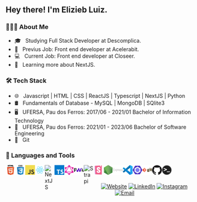 <h2> Hey there! I'm Elizieb Luiz.</h2>

<h3> 👨🏻‍💻 About Me </h3>

- 🎓 &nbsp; Studying Full Stack Developer at Descomplica.
- 👊 &nbsp; Previus Job: Front end developer at Acelerabit.
- 💻 &nbsp; Current Job: Front end developer at Closeer.
- 📘 &nbsp; Learning more about NextJS.

<h3>🛠 Tech Stack</h3>

- 🌐 &nbsp; Javascript | HTML | CSS | ReactJS | Typescript | NextJS | Python
- 🛢 &nbsp; Fundamentals of Database - MySQL | MongoDB | SQlite3
- 🖥 &nbsp; UFERSA, Pau dos Ferros: 2017/06 - 2021/01 Bachelor of Information Technology
- 💼 &nbsp; UFERSA, Pau dos Ferros: 2021/01 - 2023/06 Bachelor of Software Engineering
- 🔧 &nbsp; Git

<h3>👾 Languages and Tools</h3>

<img align="left" alt="HTML5" width="26px" src="https://raw.githubusercontent.com/github/explore/80688e429a7d4ef2fca1e82350fe8e3517d3494d/topics/html/html.png" />

<img align="left" alt="CSS3" width="26px" src="https://raw.githubusercontent.com/github/explore/80688e429a7d4ef2fca1e82350fe8e3517d3494d/topics/css/css.png" />

<img align="left" alt="JavaScript" width="26px" src="https://raw.githubusercontent.com/github/explore/80688e429a7d4ef2fca1e82350fe8e3517d3494d/topics/javascript/javascript.png" />

<img align="left" alt="React" width="26px" src="https://raw.githubusercontent.com/github/explore/80688e429a7d4ef2fca1e82350fe8e3517d3494d/topics/react/react.png" />

<img align="left" alt="NextJS" width="26px" src="https://camo.githubusercontent.com/92ec9eb7eeab7db4f5919e3205918918c42e6772562afb4112a2909c1aaaa875/68747470733a2f2f6173736574732e76657263656c2e636f6d2f696d6167652f75706c6f61642f76313630373535343338352f7265706f7369746f726965732f6e6578742d6a732f6e6578742d6c6f676f2e706e67" />


<img align="left" alt="Typescript" width="26px" src="https://raw.githubusercontent.com/github/explore/80688e429a7d4ef2fca1e82350fe8e3517d3494d/topics/typescript/typescript.png" />

<img align="left" alt="GraphQL" width="26px" src="https://raw.githubusercontent.com/github/explore/5c058a388828bb5fde0bcafd4bc867b5bb3f26f3/topics/graphql/graphql.png" />

<img align="left" alt="PWA" width="26px" src="https://raw.githubusercontent.com/github/explore/80688e429a7d4ef2fca1e82350fe8e3517d3494d/topics/pwa/pwa.png" />

<img align="left" alt="Strapi" width="26px" src="https://avatars3.githubusercontent.com/u/19872173?s=200&v=4" />

<img align="left" alt="Storybook" width="26px" src="https://raw.githubusercontent.com/github/explore/80688e429a7d4ef2fca1e82350fe8e3517d3494d/topics/storybook/storybook.png" />

<img align="left" alt="Node.js" width="26px" src="https://raw.githubusercontent.com/github/explore/80688e429a7d4ef2fca1e82350fe8e3517d3494d/topics/nodejs/nodejs.png" />

<img align="left" alt="Express.js" width="26px" src="https://raw.githubusercontent.com/github/explore/80688e429a7d4ef2fca1e82350fe8e3517d3494d/topics/express/express.png" />

<img align="left" alt="Visual Studio Code" width="26px" src="https://raw.githubusercontent.com/github/explore/80688e429a7d4ef2fca1e82350fe8e3517d3494d/topics/visual-studio-code/visual-studio-code.png" />

<img align="left" alt="EsLint" width="26px" src="https://raw.githubusercontent.com/github/explore/80688e429a7d4ef2fca1e82350fe8e3517d3494d/topics/eslint/eslint.png" />


<img align="left" alt="Git" width="26px" src="https://raw.githubusercontent.com/github/explore/80688e429a7d4ef2fca1e82350fe8e3517d3494d/topics/git/git.png" />

<img align="left" alt="GitHub" width="26px" src="https://raw.githubusercontent.com/github/explore/78df643247d429f6cc873026c0622819ad797942/topics/github/github.png" />

<img align="left" alt="Shell" width="26px" src="https://raw.githubusercontent.com/github/explore/80688e429a7d4ef2fca1e82350fe8e3517d3494d/topics/terminal/terminal.png" />

<br/>
<br/>

<p align="center">
<a href="https://eliziebluiz.netlify.app/"><img alt="Website" src="https://img.shields.io/badge/Website-eliziebluiz-blue?style=flat-square&logo=google-chrome"></a>
<a href="https://www.linkedin.com/in/elizieb-luiz-798994183/"><img alt="LinkedIn" src="https://img.shields.io/badge/LinkedIn-eliziebluiz-blue?style=flat-square&logo=linkedin"></a>
<a href="https://www.instagram.com/eliziebluiz"><img alt="Instagram" src="https://img.shields.io/badge/Instagram-eliziebluiz-blue?style=flat-square&logo=instagram"></a>
<a href="mailto:elizieb.l3@gmail.com"><img alt="Email" src="https://img.shields.io/badge/Email-elizieb.l3@gmail.com-blue?style=flat-square&logo=gmail"></a>
</p>
